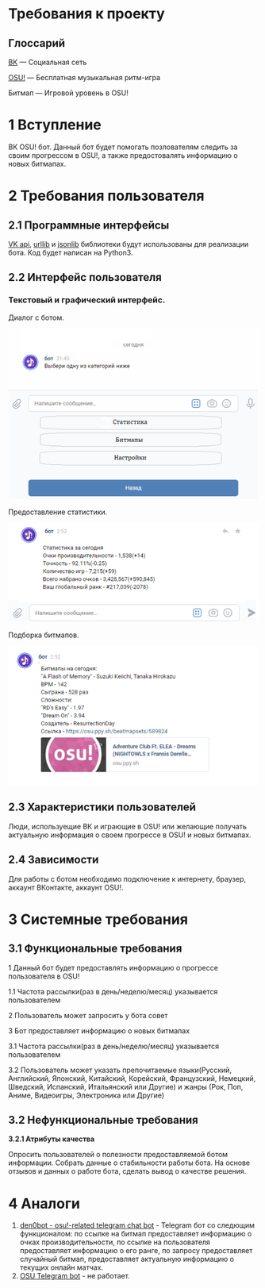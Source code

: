 
# Требования к проекту
## Глоссарий
[ВК](http://vk.com) — Социальная сеть

[OSU!](https://osu.ppy.sh/home) — Бесплатная музыкальная ритм-игра

Битмап — Игровой уровень в OSU!
# 1 Вступление

ВК OSU! бот. Данный бот будет помогать позлователям следить за своим прогрессом в OSU!, а также предостовалять информацию о новых битмапах.
# 2 Требования пользователя
## 2.1 Программные интерфейсы
[VK api](https://pypi.org/project/vk-api/), [urllib](https://docs.python.org/3/library/urllib.html#module-urllib) и [jsonlib](https://docs.python.org/3/library/json.html?highlight=json#module-json) библиотеки будут использованы для реализации бота. Код будет написан на Python3.
## 2.2 Интерфейс пользователя
### Текстовый и графический интерфейс. 

Диалог с ботом.

![GitHub Logo](/mockups/UI.png)

Предоставление статистики.

![GitHub Logo](/mockups/statistic.png)

Подборка битмапов.

![GitHub Logo](/mockups/beatmaps.png)
## 2.3 Характеристики пользователей
Люди, используещие ВК и играющие в OSU! или желающие получать актуальную информация о своем прогрессе в OSU! и новых битмапах.
## 2.4 Зависимости
Для работы с ботом необходимо подключение к интернету, браузер, аккаунт ВКонтакте, аккаунт OSU!.
# 3 Системные требования
## 3.1 Функциональные требования
1 Данный бот будет предоставлять информацию о прогрессе пользователя в OSU!

1.1 Частота рассылки(раз в день/неделю/месяц) указывается пользователем

2 Пользователь может запросить у бота совет 

3 Бот предоставляет информацию о новых битмапах

3.1 Частота рассылки(раз в день/неделю/месяц) указывается пользователем

3.2 Пользователь может указать препочитаемые языки(Русский, Английский, Японский, Китайский, Корейский, Французский, Немецкий, Шведский, Испанский, Итальянский или Другие) и жанры (Рок, Поп, Аниме, Видеоигры, Электроника или Другие)

## 3.2 Нефункциональные требования
**3.2.1 Атрибуты качества**

Опросить пользователей о полезности предоставляемой ботом информации. Собрать данные о стабильности работы бота. На основе отзывов и данных о работе бота, сделать вывод о качестве решения.

# 4 Аналоги
1. [den0bot - osu!-related telegram chat bot](http://kikoe.ru/) - Telegram бот со следющим функционалом: по ссылке на битмап предоставляет информацию о очках производительности, по ссылке на пользователя предоставляет информацию о его ранге, по запросу предоставляет случайный битмап, предоставляет актуальную информацию о текущих онлайн матчах.
2. [OSU Telegram bot](https://t.me/osuibot) - не работает.
